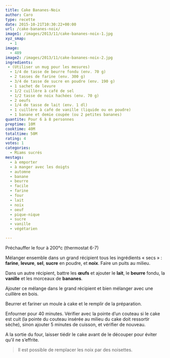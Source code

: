 ```yaml
---
title: Cake Bananes-Noix
author: Caro
type: recette
date: 2015-10-21T10:30:22+00:00
url: /cake-bananes-noix/
image1: /images/2013/11/cake-bananes-noix-1.jpg
xyz_smap:
  - 1
image:
  - 489
image2: /images/2013/11/cake-bananes-noix-2.jpg
ingredients:
 - (Utiliser un mug pour les mesures)
  - 1/4 de tasse de beurre fondu (env. 70 g)
  - 2 tasses de farine (env. 300 g)
  - 3/4 de tasse de sucre en poudre (env. 190 g)
  - 1 sachet de levure
  - 1/2 cuillère à café de sel
  - 1/2 tasse de noix hachées (env. 70 g)
  - 2 oeufs
  - 1/4 de tasse de lait (env. 1 dl)
  - 1 cuillère à café de vanille (liquide ou en poudre)
  - 1 banane et demie coupée (ou 2 petites bananes)
quantite: Pour 6 à 8 personnes
preptime: 10M
cooktime: 40M
totaltime: 50M
rating: 4
votes: 1
categories:
  - Miams sucrés
mestags:
  - à emporter
  - à manger avec les doigts
  - automne
  - banane
  - beurre
  - facile
  - farine
  - four
  - lait
  - noix
  - oeuf
  - pique-nique
  - sucre
  - vanille
  - végétarien

---
```

Préchauffer le four à 200°c (thermostat 6-7)

Mélanger ensemble dans un grand récipient tous les ingrédients « secs » : **farine**, **levure**, **sel**, **sucre** en poudre, et **noix**. Faire un puits au milieu.

Dans un autre récipient, battre les **œufs** et ajouter le **lait**, le **beurre** fondu, la **vanille** et les morceaux de **bananes**.

Ajouter ce mélange dans le grand récipient et bien mélanger avec une cuillère en bois.

Beurrer et fariner un moule à cake et le remplir de la préparation.

Enfourner pour 40 minutes. Vérifier avec la pointe d&rsquo;un couteau si le cake est cuit (la pointe du couteau insérée au milieu du cake doit ressortir sèche), sinon ajouter 5 minutes de cuisson, et vérifier de nouveau.

A la sortie du four, laisser tiédir le cake avant de le découper pour éviter qu&rsquo;il ne s&rsquo;effrite.

> Il est possible de remplacer les noix par des noisettes.
